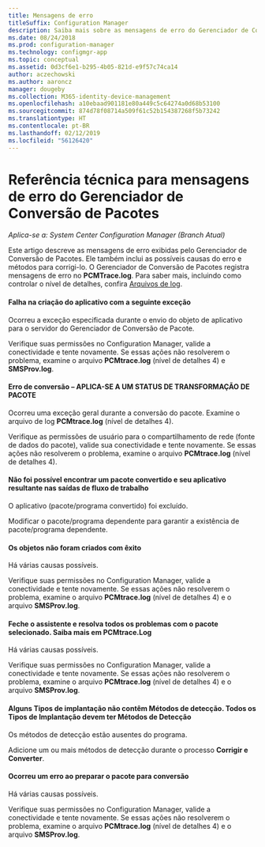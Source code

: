 ```yaml
---
title: Mensagens de erro
titleSuffix: Configuration Manager
description: Saiba mais sobre as mensagens de erro do Gerenciador de Conversão de Pacotes.
ms.date: 08/24/2018
ms.prod: configuration-manager
ms.technology: configmgr-app
ms.topic: conceptual
ms.assetid: 0d3cf6e1-b295-4b05-821d-e9f57c74ca14
author: aczechowski
ms.author: aaroncz
manager: dougeby
ms.collection: M365-identity-device-management
ms.openlocfilehash: a10ebaad901181e80a449c5c64274a0d68b53100
ms.sourcegitcommit: 874d78f08714a509f61c52b154387268f5b73242
ms.translationtype: HT
ms.contentlocale: pt-BR
ms.lasthandoff: 02/12/2019
ms.locfileid: "56126420"
---
```

# <a name="technical-reference-for-package-conversion-manager-error-messages"></a>Referência técnica para mensagens de erro do Gerenciador de Conversão de Pacotes

*Aplica-se a: System Center Configuration Manager (Branch Atual)*

<!--1357861-->

Este artigo descreve as mensagens de erro exibidas pelo Gerenciador de Conversão de Pacotes. Ele também inclui as possíveis causas do erro e métodos para corrigi-lo. O Gerenciador de Conversão de Pacotes registra mensagens de erro no **PCMTrace.log**. Para saber mais, incluindo como controlar o nível de detalhes, confira [Arquivos de log](/sccm/apps/pcm/troubleshoot-pcm#log-files).


#### <a name="application-creation-failed-with-the-following-exception"></a>Falha na criação do aplicativo com a seguinte exceção

Ocorreu a exceção especificada durante o envio do objeto de aplicativo para o servidor do Gerenciador de Conversão de Pacote.

Verifique suas permissões no Configuration Manager, valide a conectividade e tente novamente. Se essas ações não resolverem o problema, examine o arquivo **PCMtrace.log** (nível de detalhes 4) e **SMSProv.log**.


#### <a name="conversion-error--applies-to-a-package-transform-status"></a>Erro de conversão – APLICA-SE A UM STATUS DE TRANSFORMAÇÃO DE PACOTE

Ocorreu uma exceção geral durante a conversão do pacote. Examine o arquivo de log **PCMtrace.log** (nível de detalhes 4).

Verifique as permissões de usuário para o compartilhamento de rede (fonte de dados do pacote), valide sua conectividade e tente novamente. Se essas ações não resolverem o problema, examine o arquivo **PCMtrace.log** (nível de detalhes 4).


#### <a name="did-not-find-a-converted-package-and-its-resultant-application-in-the-workflow-outputs"></a>Não foi possível encontrar um pacote convertido e seu aplicativo resultante nas saídas de fluxo de trabalho
O aplicativo (pacote/programa convertido) foi excluído.

Modificar o pacote/programa dependente para garantir a existência de pacote/programa dependente.


#### <a name="objects-were-not-created-successfully"></a>Os objetos não foram criados com êxito
Há várias causas possíveis.

Verifique suas permissões no Configuration Manager, valide a conectividade e tente novamente. Se essas ações não resolverem o problema, examine o arquivo **PCMtrace.log** (nível de detalhes 4) e o arquivo **SMSProv.log**.


#### <a name="please-close-the-wizard-and-resolve-any-issues-with-the-selected-package-see-pcmtracelog-for-more-details"></a>Feche o assistente e resolva todos os problemas com o pacote selecionado. Saiba mais em PCMtrace.Log
Há várias causas possíveis.

Verifique suas permissões no Configuration Manager, valide a conectividade e tente novamente. Se essas ações não resolverem o problema, examine o arquivo **PCMtrace.log** (nível de detalhes 4) e o arquivo **SMSProv.log**.


#### <a name="some-deployment-types-are-missing-detection-methods-all-deployment-types-must-have-detection-methods"></a>Alguns Tipos de implantação não contêm Métodos de detecção. Todos os Tipos de Implantação devem ter Métodos de Detecção
Os métodos de detecção estão ausentes do programa.

Adicione um ou mais métodos de detecção durante o processo **Corrigir e Converter**.


#### <a name="there-was-an-error-preparing-the-package-for-conversion"></a>Ocorreu um erro ao preparar o pacote para conversão
Há várias causas possíveis.

Verifique suas permissões no Configuration Manager, valide a conectividade e tente novamente. Se essas ações não resolverem o problema, examine o arquivo **PCMtrace.log** (nível de detalhes 4) e o arquivo **SMSProv.log**.


